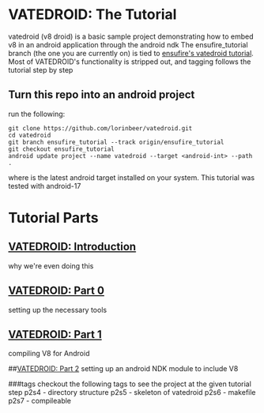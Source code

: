 # VATEDROID: The Tutorial
vatedroid (v8 droid) is a basic sample project demonstrating how to embed v8 in an android application through the android ndk
The ensufire_tutorial branch (the one you are currently on) is tied to [ensufire's vatedroid tutorial](http://www.ensufire.com/2013/03/vatedroid-embedded-v8-in-android.html).
Most of VATEDROID's functionality is stripped out, and tagging follows the tutorial step by step

## Turn this repo into an android project
run the following:

    git clone https://github.com/lorinbeer/vatedroid.git
    cd vatedroid
    git branch ensufire_tutorial --track origin/ensufire_tutorial
    git checkout ensufire_tutorial
    android update project --name vatedroid --target <android-int> --path .

where <android-int> is the latest android target installed on your system.
This tutorial was tested with android-17

# Tutorial Parts

## [VATEDROID: Introduction](http://www.ensufire.com/2013/03/vatedroid-embedded-v8-in-android.html)
why we're even doing this

## [VATEDROID: Part 0](http://www.ensufire.com/2013/03/vatedroid-v8-in-android-environment_30.html)
setting up the necessary tools

## [VATEDROID: Part 1](http://www.ensufire.com/2013/04/vatedroid-v8-in-android-environment.html)
compiling V8 for Android

##[VATEDROID: Part 2](http://www.ensufire.com/2013/04/vatedroid-v8-in-android-environment_19.html)
setting up an android NDK module to include V8

###tags
checkout the following tags to see the project at the given tutorial step
p2s4 - directory structure
p2s5 - skeleton of vatedroid
p2s6 - makefile 
p2s7 - compileable
